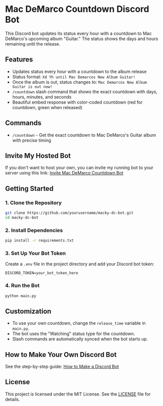 # Mac DeMarco Countdown Discord Bot

This Discord bot updates its status every hour with a countdown to Mac DeMarco's upcoming album "Guitar." The status shows the days and hours remaining until the release.

## Features
- Updates status every hour with a countdown to the album release
- Status format: `Xd Yh until Mac Demarcos New Album Guitar!`
- Once the album is out, status changes to: `Mac Demarcos New Album Guitar is out now!`
- `/countdown` slash command that shows the exact countdown with days, hours, minutes, and seconds
- Beautiful embed response with color-coded countdown (red for countdown, green when released)

## Commands
- `/countdown` - Get the exact countdown to Mac DeMarco's Guitar album with precise timing

## Invite My Hosted Bot
If you don't want to host your own, you can invite my running bot to your server using this link:
[Invite Mac DeMarco Countdown Bot](https://discord.com/oauth2/authorize?client_id=1387152142044893306&permissions=0&integration_type=0&scope=bot)

## Getting Started

### 1. Clone the Repository
```sh
git clone https://github.com/yourusername/macky-dc-bot.git
cd macky-dc-bot
```

### 2. Install Dependencies
```sh
pip install -r requirements.txt
```

### 3. Set Up Your Bot Token
Create a `.env` file in the project directory and add your Discord bot token:
```
DISCORD_TOKEN=your_bot_token_here
```

### 4. Run the Bot
```sh
python main.py
```

## Customization
- To use your own countdown, change the `release_time` variable in `main.py`.
- The bot uses the "Watching" status type for the countdown.
- Slash commands are automatically synced when the bot starts up.

## How to Make Your Own Discord Bot
See the step-by-step guide: [How to Make a Discord Bot](HOW_TO_MAKE_A_DISCORD_BOT.md)

## License
This project is licensed under the MIT License. See the [LICENSE](LICENSE) file for details.